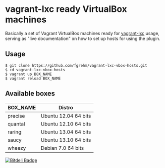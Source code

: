 # vagrant-lxc ready VirtualBox machines

Basically a set of Vagrant VirtualBox machines ready for [vagrant-lxc](https://github.com/fgrehm/vagrant-lxc)
usage, serving as "live documentation" on how to set up hosts for using the plugin.

## Usage

```
$ git clone https://github.com/fgrehm/vagrant-lxc-vbox-hosts.git
$ cd vagrant-lxc-vbox-hosts
$ vagrant up BOX_NAME
$ vagrant reload BOX_NAME
```

## Available boxes

| BOX_NAME | Distro |
| -------- | ------ |
| precise | Ubuntu 12.04 64 bits |
| quantal | Ubuntu 12.10 64 bits |
| raring  | Ubuntu 13.04 64 bits |
| saucy   | Ubuntu 13.10 64 bits |
| wheezy  | Debian 7.0 64 bits |


[![Bitdeli Badge](https://d2weczhvl823v0.cloudfront.net/fgrehm/vagrant-lxc-vbox-hosts/trend.png)](https://bitdeli.com/free "Bitdeli Badge")

